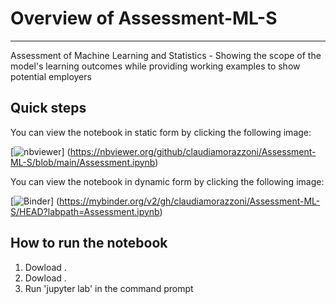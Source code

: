 # Overview of Assessment-ML-S

***
Assessment of Machine Learning and Statistics - Showing the scope of the model's learning outcomes while providing working examples to show potential employers

## Quick steps

 You can view the notebook in static form by clicking the following image:
 
 [![nbviewer](https://raw.githubusercontent.com/jupyter/design/master/logos/Badges/nbviewer_badge.svg)]
 (https://nbviewer.org/github/claudiamorazzoni/Assessment-ML-S/blob/main/Assessment.ipynb)
 

You can view the notebook in dynamic form by clicking the following image:

[![Binder](https://mybinder.org/badge_logo.svg)]
(https://mybinder.org/v2/gh/claudiamorazzoni/Assessment-ML-S/HEAD?labpath=Assessment.ipynb)

## How to run the notebook

1. Dowload []().
2. Dowload []().
3. Run 'jupyter lab' in the command prompt




